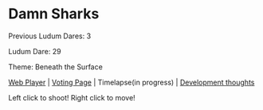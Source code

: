 Damn Sharks
===========

Previous Ludum Dares: 3

Ludum Dare: 29

Theme: Beneath the Surface

[Web Player](http://kenhoff.net/LD29) | [Voting Page](http://www.ludumdare.com/compo/ludum-dare-29/?action=preview&uid=20246) | Timelapse(in progress) | [Development thoughts](PROGRESS.md)

Left click to shoot! Right click to move!
